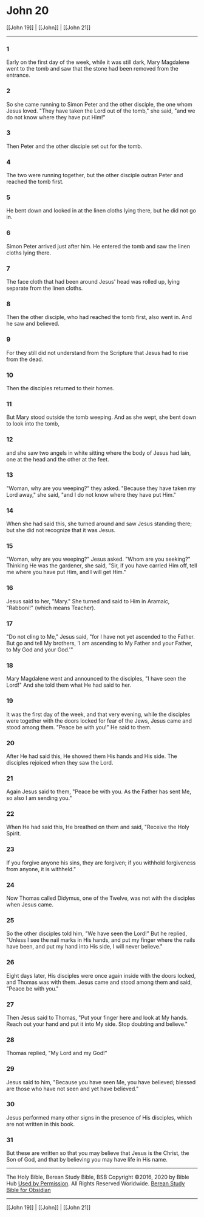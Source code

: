 # John 20

[[John 19]] | [[John]] | [[John 21]]

---

### 1
Early on the first day of the week, while it was still dark, Mary Magdalene went to the tomb and saw that the stone had been removed from the entrance.

### 2
So she came running to Simon Peter and the other disciple, the one whom Jesus loved. "They have taken the Lord out of the tomb," she said, "and we do not know where they have put Him!"

### 3
Then Peter and the other disciple set out for the tomb.

### 4
The two were running together, but the other disciple outran Peter and reached the tomb first.

### 5
He bent down and looked in at the linen cloths lying there, but he did not go in.

### 6
Simon Peter arrived just after him. He entered the tomb and saw the linen cloths lying there.

### 7
The face cloth that had been around Jesus' head was rolled up, lying separate from the linen cloths.

### 8
Then the other disciple, who had reached the tomb first, also went in. And he saw and believed.

### 9
For they still did not understand from the Scripture that Jesus had to rise from the dead.

### 10
Then the disciples returned to their homes.

### 11
But Mary stood outside the tomb weeping. And as she wept, she bent down to look into the tomb,

### 12
and she saw two angels in white sitting where the body of Jesus had lain, one at the head and the other at the feet.

### 13
"Woman, why are you weeping?" they asked. "Because they have taken my Lord away," she said, "and I do not know where they have put Him."

### 14
When she had said this, she turned around and saw Jesus standing there; but she did not recognize that it was Jesus.

### 15
"Woman, why are you weeping?" Jesus asked. "Whom are you seeking?" Thinking He was the gardener, she said, "Sir, if you have carried Him off, tell me where you have put Him, and I will get Him."

### 16
Jesus said to her, "Mary." She turned and said to Him in Aramaic, "Rabboni!" (which means Teacher).

### 17
"Do not cling to Me," Jesus said, "for I have not yet ascended to the Father. But go and tell My brothers, 'I am ascending to My Father and your Father, to My God and your God.'"

### 18
Mary Magdalene went and announced to the disciples, "I have seen the Lord!" And she told them what He had said to her.

### 19
It was the first day of the week, and that very evening, while the disciples were together with the doors locked for fear of the Jews, Jesus came and stood among them. "Peace be with you!" He said to them.

### 20
After He had said this, He showed them His hands and His side. The disciples rejoiced when they saw the Lord.

### 21
Again Jesus said to them, "Peace be with you. As the Father has sent Me, so also I am sending you."

### 22
When He had said this, He breathed on them and said, "Receive the Holy Spirit.

### 23
If you forgive anyone his sins, they are forgiven; if you withhold forgiveness from anyone, it is withheld."

### 24
Now Thomas called Didymus, one of the Twelve, was not with the disciples when Jesus came.

### 25
So the other disciples told him, "We have seen the Lord!" But he replied, "Unless I see the nail marks in His hands, and put my finger where the nails have been, and put my hand into His side, I will never believe."

### 26
Eight days later, His disciples were once again inside with the doors locked, and Thomas was with them. Jesus came and stood among them and said, "Peace be with you."

### 27
Then Jesus said to Thomas, "Put your finger here and look at My hands. Reach out your hand and put it into My side. Stop doubting and believe."

### 28
Thomas replied, "My Lord and my God!"

### 29
Jesus said to him, "Because you have seen Me, you have believed; blessed are those who have not seen and yet have believed."

### 30
Jesus performed many other signs in the presence of His disciples, which are not written in this book.

### 31
But these are written so that you may believe that Jesus is the Christ, the Son of God, and that by believing you may have life in His name.

---

The Holy Bible, Berean Study Bible, BSB
Copyright ©2016, 2020 by Bible Hub
[Used by Permission](https://berean.bible/terms.htm). All Rights Reserved Worldwide.
[Berean Study Bible for Obsidian](https://github.com/gapmiss/berean-study-bible-for-obsidian)

---

[[John 19]] | [[John]] | [[John 21]]

